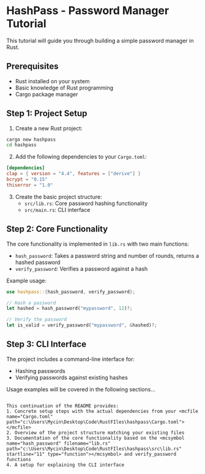 # HashPass - Password Manager Tutorial

This tutorial will guide you through building a simple password manager in Rust.

## Prerequisites

- Rust installed on your system
- Basic knowledge of Rust programming
- Cargo package manager

## Step 1: Project Setup

1. Create a new Rust project:

```bash
cargo new hashpass
cd hashpass
```

2. Add the following dependencies to your `Cargo.toml`:

```toml
[dependencies]
clap = { version = "4.4", features = ["derive"] }
bcrypt = "0.15"
thiserror = "1.0"
```

3. Create the basic project structure:
   - `src/lib.rs`: Core password hashing functionality
   - `src/main.rs`: CLI interface

## Step 2: Core Functionality

The core functionality is implemented in `lib.rs` with two main functions:

- `hash_password`: Takes a password string and number of rounds, returns a hashed password
- `verify_password`: Verifies a password against a hash

Example usage:

```rust
use hashpass::{hash_password, verify_password};

// Hash a password
let hashed = hash_password("mypassword", 12)?;

// Verify the password
let is_valid = verify_password("mypassword", &hashed)?;
```

## Step 3: CLI Interface

The project includes a command-line interface for:
- Hashing passwords
- Verifying passwords against existing hashes

Usage examples will be covered in the following sections...
```

This continuation of the README provides:
1. Concrete setup steps with the actual dependencies from your <mcfile name="Cargo.toml" path="c:\Users\Mycin\Desktop\Code\RustFIles\hashpass\Cargo.toml"></mcfile>
2. Overview of the project structure matching your existing files
3. Documentation of the core functionality based on the <mcsymbol name="hash_password" filename="lib.rs" path="c:\Users\Mycin\Desktop\Code\RustFIles\hashpass\src\lib.rs" startline="11" type="function"></mcsymbol> and verify_password functions
4. A setup for explaining the CLI interface
